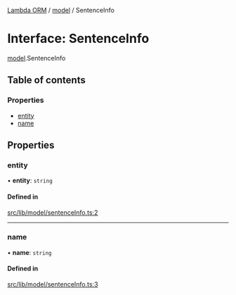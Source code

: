 [Lambda ORM](../README.md) / [model](../modules/model.md) / SentenceInfo

# Interface: SentenceInfo

[model](../modules/model.md).SentenceInfo

## Table of contents

### Properties

- [entity](model.SentenceInfo.md#entity)
- [name](model.SentenceInfo.md#name)

## Properties

### entity

• **entity**: `string`

#### Defined in

[src/lib/model/sentenceInfo.ts:2](https://github.com/FlavioLionelRita/lambdaorm/blob/7350fa3/src/lib/model/sentenceInfo.ts#L2)

___

### name

• **name**: `string`

#### Defined in

[src/lib/model/sentenceInfo.ts:3](https://github.com/FlavioLionelRita/lambdaorm/blob/7350fa3/src/lib/model/sentenceInfo.ts#L3)
